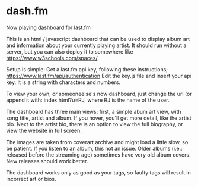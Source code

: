 # dash.fm
Now playing dashboard for last.fm

This is an html / javascript dashboard that can be used to display album art and information about your currently playing artist. It should run without a server, but you can also deploy it to somewhere like https://www.w3schools.com/spaces/. 

Setup is simple: Get a last.fm api key, following these instructions; https://www.last.fm/api/authentication
Edit the key.js file and insert your api key. It is a string with characters and numbers.

To view your own, or someoneelse's now dashboard, just change the url (or append it with: index.html?u=RJ, where RJ is the name of the user. 

The dashboard has three main views: first, a simple abum art view, with song title, artist and album. If you hover, you'll get more detail, like the artist bio. Next to the artist bio, there is an option to view the full biography, or view the website in full screen. 

The images are taken from coverart archive and might load a little slow, so be patient. If you listen to an album, this not an issue. Older albums (i.e.: released before the streaming age) sometimes have very old album covers. New releases should work better. 

The dashboard works only as good as your tags, so faulty tags will result in incorrect art or bios. 
